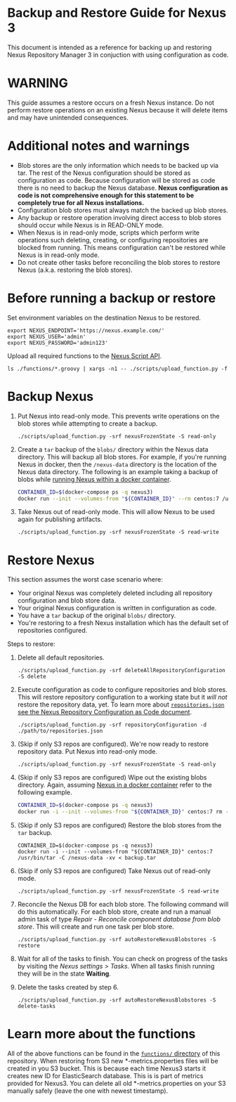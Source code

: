 # Backup and Restore Guide for Nexus 3

This document is intended as a reference for backing up and restoring Nexus
Repository Manager 3 in conjuction with using configuration as code.

# WARNING

This guide assumes a restore occurs on a fresh Nexus instance.  Do not perform
restore operations on an existing Nexus because it will delete items and may
have unintended consequences.

# Additional notes and warnings

- Blob stores are the only information which needs to be backed up via tar.  The
  rest of the Nexus configuration should be stored as configuration as code.
  Because configuration will be stored as code there is no need to backup the
  Nexus database.  **Nexus configuration as code is not comprehensive enough for
  this statement to be completely true for all Nexus installations.**
- Configuration blob stores must always match the backed up blob stores.
- Any backup or restore operation involving direct access to blob stores should
  occur while Nexus is in READ-ONLY mode.
- When Nexus is in read-only mode, scripts which perform write operations such
  deleting, creating, or configuring repositories are blocked from running.
  This means configuration can't be restored while Nexus is in read-only mode.
- Do not create other tasks before reconciling the blob stores to restore Nexus
  (a.k.a. restoring the blob stores).

# Before running a backup or restore

Set environment variables on the destination Nexus to be restored.

    export NEXUS_ENDPOINT='https://nexus.example.com/'
    export NEXUS_USER='admin'
    export NEXUS_PASSWORD='admin123'

Upload all required functions to the [Nexus Script API][nexus-script].

    ls ./functions/*.groovy | xargs -n1 -- ./scripts/upload_function.py -f

# Backup Nexus

1. Put Nexus into read-only mode.  This prevents write operations on the blob
   stores while attempting to create a backup.

   ```
   ./scripts/upload_function.py -srf nexusFrozenState -S read-only
   ```

2. Create a `tar` backup of the `blobs/` directory within the Nexus data
   directory.  This will backup all blob stores.  For example, if you're running
   Nexus in docker, then the `/nexus-data` directory is the location of the
   Nexus data directory.  The following is an example taking a backup of blobs
   while [running Nexus within a docker container][nexus-docker].

   ```bash
   CONTAINER_ID=$(docker-compose ps -q nexus3)
   docker run --init --volumes-from "${CONTAINER_ID}" --rm centos:7 /usr/bin/tar -C /nexus-data -cv blobs > backup.tar
   ```

3. Take Nexus out of read-only mode.  This will allow Nexus to be used again for
   publishing artifacts.

   ```
   ./scripts/upload_function.py -srf nexusFrozenState -S read-write
   ```

# Restore Nexus

This section assumes the worst case scenario where:

- Your original Nexus was completely deleted including all repository
  configuration and blob store data.
- Your original Nexus configuration is written in configuration as code.
- You have a `tar` backup of the original `blobs/` directory.
- You're restoring to a fresh Nexus installation which has the default set of
  repositories configured.

Steps to restore:

1. Delete all default repositories.

   ```
   ./scripts/upload_function.py -srf deleteAllRepositoryConfiguration -S delete
   ```

2. Execute configuration as code to configure repositories and blob stores.
   This will restore repository configuration to a working state but it _will
   not_ restore the repository data, yet.  To learn more about
   [`repositories.json` see the Nexus Repository Configuration as Code
   document](repositories.md).

   ```
   ./scripts/upload_function.py -srf repositoryConfiguration -d ./path/to/repositories.json
   ```

3. (Skip if only S3 repos are configured). We're now ready to restore repository data.  Put Nexus into read-only mode.

   ```
   ./scripts/upload_function.py -srf nexusFrozenState -S read-only
   ```

4. (Skip if only S3 repos are configured) Wipe out the existing blobs directory.  Again, assuming [Nexus in a docker
   container][nexus-docker] refer to the following example.

   ```bash
   CONTAINER_ID=$(docker-compose ps -q nexus3)
   docker run -i --init --volumes-from "${CONTAINER_ID}" centos:7 rm -rf /nexus-data/blobs
   ```

5. (Skip if only S3 repos are configured) Restore the blob stores from the `tar` backup.

   ```
   CONTAINER_ID=$(docker-compose ps -q nexus3)
   docker run -i --init --volumes-from "${CONTAINER_ID}" centos:7 /usr/bin/tar -C /nexus-data -xv < backup.tar
   ```

6. (Skip if only S3 repos are configured) Take Nexus out of read-only mode.

   ```
   ./scripts/upload_function.py -srf nexusFrozenState -S read-write
   ```

6. Reconcile the Nexus DB for each blob store.  The following command will do
   this automatically.  For each blob store, create and run a manual admin task
   of type _Repair - Reconcile component database from blob store_.  This will
   create and run one task per blob store.

   ```
   ./scripts/upload_function.py -srf autoRestoreNexusBlobstores -S restore
   ```

7. Wait for all of the tasks to finish.  You can check on progress of the tasks
   by visiting the _Nexus settings > Tasks_.  When all tasks finish running they
   will be in the state **Waiting**.

8. Delete the tasks created by step 6.

   ```
   ./scripts/upload_function.py -srf autoRestoreNexusBlobstores -S delete-tasks
   ```

# Learn more about the functions

All of the above functions can be found in the [`functions/`
directory](../functions/) of this repository. When restoring from S3 new *-metrics.properties files will be created in you S3 bucket.
This is because each time Nexus3 starts it creates new ID for ElasticSearch database. This is is part of metrics provided for Nexus3.
You can delete all old *-metrics.properties on your S3 manually safely (leave the one with newest timestamp).


[nexus-docker]: https://github.com/samrocketman/docker-compose-nexus3-proxy
[nexus-script]: https://help.sonatype.com/repomanager3/rest-and-integration-api/script-api
